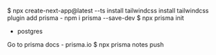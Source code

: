 $ npx create-next-app@latest --ts
install tailwindcss
install tailwindcss plugin
add prisma - npm i prisma --save-dev
$ npx prisma init

- postgres

Go to prisma docs - prisma.io
$ npx prisma notes push
